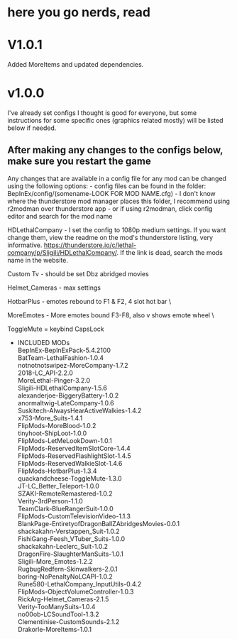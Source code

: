 # here you go nerds, read

# V1.0.1
Added MoreItems and updated dependencies.

# v1.0.0

 I've already set configs I thought is good for everyone, but some instructions for some specific ones (graphics related mostly) will be listed below if needed.

##  After making any changes to the configs below, make sure you restart the game ##

Any changes that are available in a config file for any mod can be changed using the following options:
    - config files can be found in the folder: BepInEx/config/(somename-LOOK FOR MOD NAME.cfg) - I don't know where the thunderstore mod manager places this folder, I recommend using r2modman over thunderstore app
    - or if using r2modman, click config editor and search for the mod name

 HDLethalCompany - I set the config to 1080p medium settings. If you want change them, view the readme on the mod's thunderstore listing, very informative. https://thunderstore.io/c/lethal-company/p/Sligili/HDLethalCompany/. If the link is dead, search the mods name in the website.

 Custom Tv - should be set Dbz abridged movies

 Helmet_Cameras - max settings

 HotbarPlus - emotes rebound to F1 & F2, 4 slot hot bar \

 MoreEmotes - More emotes bound F3-F8, also v shows emote wheel \

 ToggleMute = keybind CapsLock


 - INCLUDED MODs \
BepInEx-BepInExPack-5.4.2100 \
BatTeam-LethalFashion-1.0.4 \
notnotnotswipez-MoreCompany-1.7.2 \
2018-LC_API-2.2.0 \
MoreLethal-Pinger-3.2.0 \
Sligili-HDLethalCompany-1.5.6 \
alexanderjoe-BiggeryBattery-1.0.2 \
anormaltwig-LateCompany-1.0.6 \
Suskitech-AlwaysHearActiveWalkies-1.4.2 \
x753-More_Suits-1.4.1 \
FlipMods-MoreBlood-1.0.2 \
tinyhoot-ShipLoot-1.0.0 \
FlipMods-LetMeLookDown-1.0.1 \
FlipMods-ReservedItemSlotCore-1.4.4 \
FlipMods-ReservedFlashlightSlot-1.4.5 \
FlipMods-ReservedWalkieSlot-1.4.6 \
FlipMods-HotbarPlus-1.3.4 \
quackandcheese-ToggleMute-1.3.0 \
JT-LC_Better_Teleport-1.0.0 \
SZAKI-RemoteRemastered-1.0.2 \
Verity-3rdPerson-1.1.0 \
TeamClark-BlueRangerSuit-1.0.0 \
FlipMods-CustomTelevisionVideo-1.1.3 \
BlankPage-EntiretyofDragonBallZAbridgesMovies-0.0.1 \
shackakahn-Verstappen_Suit-1.0.2 \
FishiGang-Feesh_VTuber_Suits-1.0.0 \
shackakahn-Leclerc_Suit-1.0.2 \
DragonFire-SlaughterManSuits-1.0.1 \
Sligili-More_Emotes-1.2.2 \
RugbugRedfern-Skinwalkers-2.0.1 \
boring-NoPenaltyNoLCAPI-1.0.2 \
Rune580-LethalCompany_InputUtils-0.4.2 \
FlipMods-ObjectVolumeController-1.0.3 \
RickArg-Helmet_Cameras-2.1.5 \
Verity-TooManySuits-1.0.4 \
no00ob-LCSoundTool-1.3.2 \
Clementinise-CustomSounds-2.1.2 \
Drakorle-MoreItems-1.0.1
